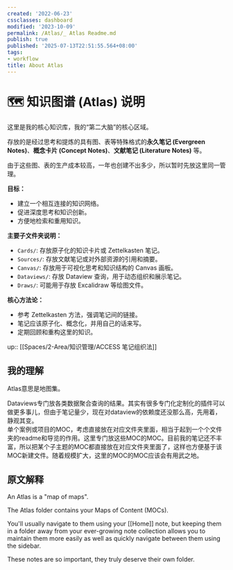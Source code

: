 ```yaml
---
created: '2022-06-23'
cssclasses: dashboard
modified: '2023-10-09'
permalink: /Atlas/_ Atlas Readme.md
publish: true
published: '2025-07-13T22:51:55.564+08:00'
tags:
- workflow
title: About Atlas
---
```

# 🗺️ 知识图谱 (Atlas) 说明

这里是我的核心知识库，我的“第二大脑”的核心区域。

存放的是经过思考和提炼的具有图、表等特殊格式的**永久笔记 (Evergreen Notes)**、**概念卡片 (Concept Notes)**、**文献笔记 (Literature Notes)** 等。

由于这些图、表的生产成本较高，一年也创建不出多少，所以暂时先放这里同一管理。

**目标：**

- 建立一个相互连接的知识网络。
- 促进深度思考和知识创新。
- 方便地检索和重用知识。

**主要子文件夹说明：**

- `Cards/`: 存放原子化的知识卡片或 Zettelkasten 笔记。
- `Sources/`: 存放文献笔记或对外部资源的引用和摘要。
- `Canvas/`: 存放用于可视化思考和知识结构的 Canvas 画板。
- `Dataviews/`: 存放 Dataview 查询，用于动态组织和展示笔记。
- `Draws/`: 可能用于存放 Excalidraw 等绘图文件。

**核心方法论：**

- 参考 Zettelkasten 方法，强调笔记间的链接。
- 笔记应该原子化、概念化，并用自己的话来写。
- 定期回顾和重构这里的知识。

up:: [[Spaces/2-Area/知识管理/ACCESS 笔记组织法]]

## 我的理解

Atlas意思是地图集。

Dataviews专门放各类数据聚合查询的结果。其实有很多专门化定制化的插件可以做更多事儿，但由于笔记量少，现在对dataview的依赖度还没那么高，先用着，静观其变。  
单个案例或项目的MOC，考虑直接放在对应文件夹里面，相当于起到一个个文件夹的readme和导览的作用。这里专门放这些MOC的MOC。目前我的笔记还不丰富，所以把某个子主题的MOC都直接放在对应文件夹里面了，这样也方便基于该MOC新建文件。随着规模扩大，这里的MOC的MOC应该会有用武之地。

## 原文解释

An Atlas is a "map of maps".

The Atlas folder contains your Maps of Content (MOCs).

You'll usually navigate to them using your [[Home]] note, but keeping them in a folder away from your ever-growing note collection allows you to maintain them more easily as well as quickly navigate between them using the sidebar.

These notes are so important, they truly deserve their own folder.